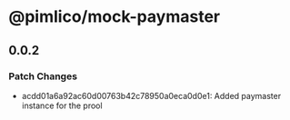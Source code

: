 # @pimlico/mock-paymaster

## 0.0.2

### Patch Changes

- acdd01a6a92ac60d00763b42c78950a0eca0d0e1: Added paymaster instance for the prool
